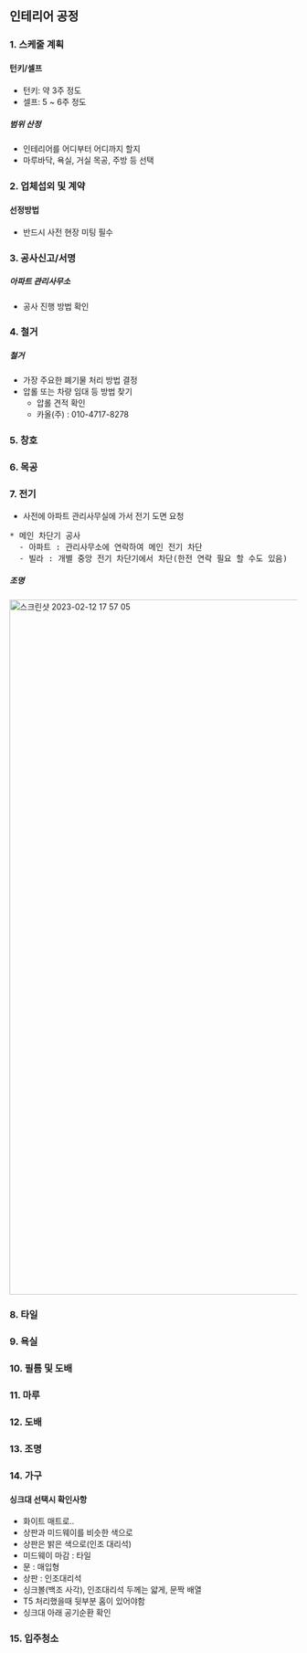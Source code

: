 ## 인테리어 공정

### 1. 스케줄 계획
#### 턴키/셀프
* 턴키:  약 3주 정도
* 셀프: 5 ~ 6주 정도
##### 범위 산정
* 인테리어를 어디부터 어디까지 할지 
* 마루바닥, 욕실, 거실 목공, 주방 등 선택

### 2. 업체섭외 및 계약
#### 선정방법
* 반드시 사전 현장 미팅 필수


### 3. 공사신고/서명
##### 아파트 관리사무소
* 공사 진행 방법 확인



### 4. 철거
##### 철거
* 가장 주요한 폐기물 처리 방법 결정
* 압롤 또는 차량 임대 등 방법 찾기
  * 압롤 견적 확인
  *  카올(주) : 010-4717-8278


### 5. 창호


### 6. 목공

### 7. 전기

 * 사전에 아파트 관리사무실에 가서 전기 도면 요청
<pre>
* 메인 차단기 공사
  - 아파트 : 관리사무소에 연락하여 메인 전기 차단
  - 빌라 : 개별 중앙 전기 차단기에서 차단(한전 연락 필요 할 수도 있음)
</pre>

##### 조명
<img width="1217" alt="스크린샷 2023-02-12 17 57 05" src="https://user-images.githubusercontent.com/62130704/218301949-90441bc1-b444-4d6c-af97-6d4039f61dfb.png">


### 8. 타일

### 9. 욕실

### 10. 필름 및 도배

### 11. 마루

### 12. 도배

### 13. 조명


### 14. 가구
#### 싱크대 선택시 확인사항
 * 화이트 매트로..
 * 상판과 미드웨이를 비슷한 색으로
 * 상판은 밝은 색으로(인조 대리석) 
 * 미드웨이 마감 : 타일
 * 문 : 매입형
 * 상판 : 인조대리석
 * 싱크볼(백조 사각), 인조대리석 두께는 얇게, 문짝 배열
 * T5 처리했을때 뒷부분 홈이 있어야함
 * 싱크대 아래 공기순환 확인

### 15. 입주청소
